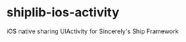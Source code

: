 shiplib-ios-activity
====================

iOS native sharing UIActivity for Sincerely's Ship Framework
